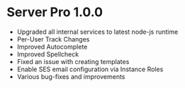 # Server Pro 1.0.0

- Upgraded all internal services to latest node-js runtime
- Per-User Track Changes
- Improved Autocomplete
- Improved Spellcheck
- Fixed an issue with creating templates
- Enable SES email configuration via Instance Roles
- Various bug-fixes and improvements
